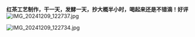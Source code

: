 **红茶工艺制作，干一天，发酵一天，抄大概半小时，喝起来还是不错滴！好评**
![IMG_20241209_122737.jpg](https://github.com/user-attachments/assets/5d97a6b9-aa11-44f4-8c41-820f337c176e)

![IMG_20241209_122734.jpg](https://github.com/user-attachments/assets/f9a65616-6050-4de3-875d-2ae022719910)

